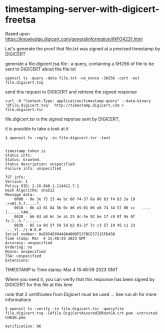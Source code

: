 # timestamping-server-with-digicert-freetsa


Based upon https://knowledge.digicert.com/generalinformation/INFO4231.html

Let's generate the proof that file.txt was signed at a precised timestamp by DIGICERT

generate a file.digicert.tsq file : a query, containing a SH256 of file to be sent to DIGICERT about the file.txt

```
openssl ts -query -data file.txt -no_nonce -SH256 -cert -out file.digicert.tsq

```

send this request to DIGICERT and retrieve the signed response
```
curl -H "Content-Type: application/timestamp-query" --data-binary '@file.digicert.tsq'  http://timestamp.digicert.com > file.digicert.tsr
```

file.digicert.tsr is the signed reponse sent by DIGICERT, 

it is possible to take a look at it

```
$ openssl ts -reply -in file.digicert.tsr -text


timestamp token is
Status info:
Status: Granted.
Status description: unspecified
Failure info: unspecified

TST info:
Version: 1
Policy OID: 2.16.840.1.114412.7.1
Hash Algorithm: sha512
Message data:
    0000 - 0e 3e 75 23 4a bc 68 f4-37 8a 86 b3 f4 b3 2a 19   .>u#J.h.7.....*.
    0010 - 8b a3 01 84 5b 0c d6 e5-01 06 e8 74 34 57 00 cc   ....[......t4W..
    0020 - 66 63 a8 6c 1e a1 25 dc-5e 92 be 17 c9 8f 9a 0f   fc.l..%.^.......
    0030 - 85 ca 9d 5f 59 5d b2 01-2f 7c c3 57 19 45 c1 23   ..._Y]../|.W.E.#
Serial number: 0xE054E094488400DF537BCE57215FD45B
Time stamp: Mar  4 15:48:59 2023 GMT
Accuracy: unspecified
Ordering: no
Nonce: unspecified
TSA: unspecified
Extensions:
```

TIMESTAMP is  Time stamp: Mar  4 15:48:59 2023 GMT



Where you need it, you can verify that this response has been signed by DIGICERT for this file at this time

note that 2 certificates from Digicert must be used ... See run.sh for more informations

```
$ openssl ts -verify -in file.digicert.tsr -queryfile file.digicert.tsq -CAfile DigiCertAssuredIDRootCA.crt.pem -untrusted CHAIN.pem

Verification: OK
```

